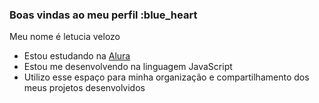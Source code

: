 ### Boas vindas ao meu perfil :blue_heart

Meu nome é letucia velozo

- Estou estudando na [Alura](https://www.alura.com.br)
- Estou me desenvolvendo na linguagem JavaScript
- Utilizo esse espaço para minha organização e compartilhamento dos meus projetos desenvolvidos
